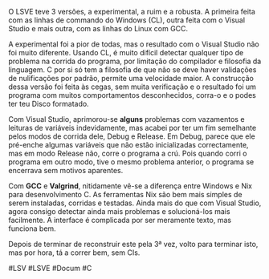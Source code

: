 O LSVE teve 3 versões, a experimental, a ruim e a robusta. A primeira feita com as linhas de commando do Windows (CL), outra feita com o Visual Studio e mais outra, com as linhas do Linux com GCC.

A experimental foi a pior de todas, mas o resultado com o Visual Studio não foi muito diferente. Usando CL, é muito difícil detectar qualquer tipo de problema na corrida do programa, por limitação do compilador e filosofia da linguagem. C por si só tem a filosofia de que não se deve haver validações de nulificações por padrão, permite uma velocidade maior. A construcção dessa versão foi feita às cegas, sem muita verificação e o resultado foi um programa com muitos comportamentos desconhecidos, corra-o e o podes ter teu Disco formatado.

Com Visual Studio, aprimorou-se **alguns** problemas com vazamentos e leituras de variáveis indevidamente, mas acabei por ter um fim semelhante pelos modos de corrida dele, Debug e Release. Em Debug, parece que ele pré-enche algumas variáveis que não estão inicializadas correctamente, mas em modo Release não, corre o programa a crú. Pois quando corri o programa em outro modo, tive o mesmo problema anterior, o programa se encerrava sem motivos aparentes. 

Com **GCC** e **Valgrind**, nitidamente vê-se a diferença entre Windows e Nix para desenvolvimento C. As ferramentas Nix são bem mais simples de serem instaladas, corridas e testadas. Ainda mais do que com Visual Studio, agora consigo detectar ainda mais problemas e solucioná-los mais facilmente. A interface é complicada por ser meramente texto, mas funciona bem. 

Depois de terminar de reconstruir este pela 3ª vez, volto para terminar isto, mas por hora, tá a correr bem, sem CIs.

#LSV #LSVE #Docum 
#C